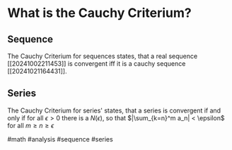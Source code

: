 # What is the Cauchy Criterium?
## Sequence
The Cauchy Criterium for sequences states, that a real sequence [[20241002211453]] is convergent iff it is a cauchy sequence [[20241021164431]].

## Series
The Cauchy Criterium for series' states, that a series is convergent if and only if for all $\epsilon > 0$ there is a $N(\epsilon)$, so that $|\sum_{k=n}^m a_n| < \epsilon$ for all
$m ≥ n ≥ \epsilon$

#math #analysis #sequence #series